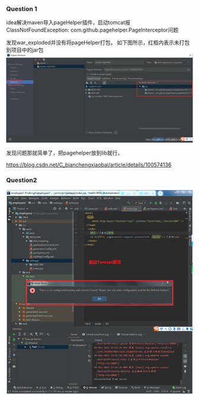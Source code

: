 ### Question 1
idea解决maven导入pageHelper插件，启动tomcat报ClassNotFoundException: com.github.pagehelper.PageInterceptor问题  

发现war_exploded并没有将pageHelper打包，
如下图所示，红框内表示未打包到项目中的jar包
![12-1](./picture/Article12-1-.png)


发现问题那就简单了，把pagehelper放到lib就行，

https://blog.csdn.net/C_bianchengxiaobai/article/details/100574136


### Question2
![12-2](./picture/Article12-2-noConfig.PNG)
